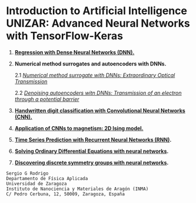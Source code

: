 # **Introduction to Artificial Intelligence UNIZAR: Advanced Neural Networks with TensorFlow-Keras**

1. **[Regression with Dense Neural Networks (DNN).](regression/ai_unizar_course_regression_1.ipynb)**
2. **Numerical method surrogates and autoencoders with DNNs.**
   
   2.1  *[Numerical method surrogate with DNNs: Extraordinary Optical Transmission](eot/ai_unizar_course_scattering.ipynb)*
   
   2.2  *[Denoising autoencoders witn DNNs: Transmission of an electron through a potential barrier](deltas/ai_unizar_course_deltas.ipynb)*
   
4. **[Handwritten digit classification with Convolutional Neural Networks (CNN).](minst/ai_unizar_course_classifying_digits_23-24.ipynb)**
5. **[Application of CNNs to magnetism: 2D Ising model.](ising_model/ai_unizar_course_ising_model.ipynb)**
6. **[Time Series Prediction with Recurrent Neural Networks (RNN)](recurrent_networks/ai_unizar_course_recurrent_neural_networks.ipynb).**
7. **[Solving Ordinary Differential Equations with neural networks](https://github.com/IrisFDTD/PINNs-for-education).**
8. **[Discovering discrete symmetry groups with neural networks](https://github.com/IrisFDTD/Symmetry_Seeker_NN/tree/main).**

```
Sergio G Rodrigo
Departamento de Física Aplicada
Universidad de Zaragoza
Instituto de Nanociencia y Materiales de Aragón (INMA)
C/ Pedro Cerbuna, 12, 50009, Zaragoza, España
```

